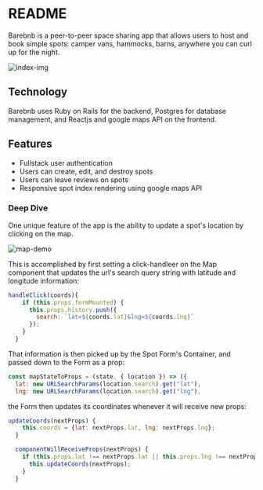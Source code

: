 # README

Barebnb is a peer-to-peer space sharing app that allows users to host and book simple spots: camper vans, hammocks, barns, anywhere you can curl up for the night.

![index-img](https://user-images.githubusercontent.com/29419913/31039056-5a55d904-a52f-11e7-8f90-5bccdad285d3.png)

## Technology
Barebnb uses Ruby on Rails for the backend, Postgres for database management, and Reactjs and google maps API on the frontend.

## Features

- Fullstack user authentication
- Users can create, edit, and destroy spots
- Users can leave reviews on spots
- Responsive spot index rendering using google maps API

### Deep Dive

One unique feature of the app is the ability to update a spot's location by clicking on the map.

![map-demo](https://user-images.githubusercontent.com/29419913/31047981-6e5b0f4c-a5c9-11e7-8f75-463fe3616cdd.gif)

This is accomplished by first setting a click-handleer on the Map component that updates the url's search query string with latitude and longitude information:

```javascript
handleClick(coords){
    if (this.props.formMounted) {
      this.props.history.push({
        search: `lat=${coords.lat}&lng=${coords.lng}`
      });
    }
  }
```


That information is then picked up by the Spot Form's Container, and passed down to the Form as a prop:

```javascript
const mapStateToProps = (state, { location }) => ({
  lat: new URLSearchParams(location.search).get("lat"),
  lng: new URLSearchParams(location.search).get("lng"),
```
the Form then updates its coordinates whenever it will receive new props:

```javascript
updateCoords(nextProps) {
    this.coords = {lat: nextProps.lat, lng: nextProps.lng};
  }

  componentWillReceiveProps(nextProps) {
    if (this.props.lat !== nextProps.lat || this.props.lng !== nextProps.lng) {
      this.updateCoords(nextProps);
    }
  }
```
